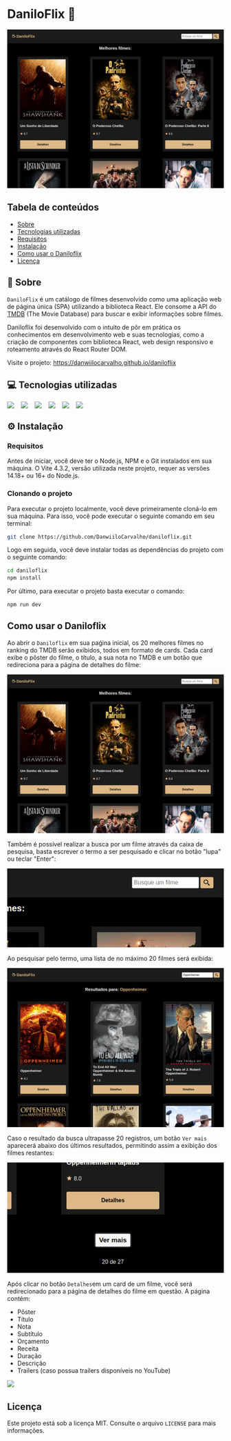 [PROJECT__BADGE]: https://img.shields.io/badge/📱Visit_this_project-000?style=for-the-badge&logo=project
[PROJECT__URL]: https://danwiilocarvalho.github.io/daniloflix
# DaniloFlix 🎥

<img src="./public/home_daniloflix.png" />

## Tabela de conteúdos
* [Sobre](#-sobre)
* [Tecnologias utilizadas](#-tecnologias-utilizadas)
* [Requisitos](#requisitos)
* [Instalação](#-instalação)
* [Como usar o Daniloflix](#como-usar-o-daniloflix)
* [Licença](#licença)

## 📌 Sobre

`DaniloFlix` é um catálogo de filmes desenvolvido como uma aplicação web de página única (SPA) utilizando a biblioteca React. Ele consome a API do [TMDB](https://developer.themoviedb.org/docs/getting-started) (The Movie Database) para buscar e exibir informações sobre filmes.

Daniloflix foi desenvolvido com o intuito de pôr em prática os conhecimentos em desenvolvimento web e suas tecnologias, como a criação de componentes com biblioteca React, web design responsivo e roteamento através do React Router DOM.

Visite o projeto: https://danwiilocarvalho.github.io/daniloflix

## 💻 Tecnologias utilizadas

<div style="display: flex; flex-wrap: wrap; gap: 1rem">
<img src="https://img.shields.io/badge/vite-%23646CFF.svg?style=for-the-badge&logo=vite&logoColor=white" />

<img src="https://img.shields.io/badge/React_Router-CA4245?style=for-the-badge&logo=react-router&logoColor=white" />

<img src="https://img.shields.io/badge/Javascript-000?style=for-the-badge&logo=javascript" />

<img src="https://img.shields.io/badge/typescript-D4FAFF?style=for-the-badge&logo=typescript" />

<img src="https://img.shields.io/badge/React-005CFE?style=for-the-badge&logo=react" />

<img src="https://img.shields.io/badge/css3-%231572B6.svg?style=for-the-badge&logo=css3&logoColor=white" />
</div>

## ⚙️ Instalação

### Requisitos

Antes de iniciar, você deve ter o Node.js, NPM e o Git instalados em sua máquina. O Vite 4.3.2, versão utilizada neste projeto, requer as versões 14.18+ ou 16+ do Node.js.

### Clonando o projeto

Para executar o projeto localmente, você deve primeiramente cloná-lo em sua máquina. Para isso, você pode executar o seguinte comando em seu terminal:

```bash
git clone https://github.com/DanwiiloCarvalho/daniloflix.git
```
Logo em seguida, você deve instalar todas as dependências do projeto com o seguinte comando:

```bash
cd daniloflix
npm install
```
Por último, para executar o projeto basta executar o comando:
```bash
npm run dev
```

## Como usar o Daniloflix

Ao abrir o `Daniloflix` em sua paǵina inicial, os 20 melhores filmes no ranking do TMDB serão exibidos, todos em formato de cards. Cada card exibe o pôster do filme, o título, a sua nota no TMDB e um botão que redireciona para a página de detalhes do filme:

<img src="./public/home_daniloflix.png" /><br>

Também é possível realizar a busca por um filme através da caixa de pesquisa, basta escrever o termo a ser pesquisado e clicar no botão "lupa" ou teclar "Enter":

<img src="./public/search.png" /><br>

Ao pesquisar pelo termo, uma lista de no máximo 20 filmes será exibida:

<img src="./public/results.png" /><br>

Caso o resultado da busca ultrapasse 20 registros, um botão `Ver mais` aparecerá abaixo dos últimos resultados, permitindo assim a exibição dos filmes restantes:

<img src="./public/show_more.png" /><br>

Após clicar no botão `Detalhes`em um card de um filme, você será redirecionado para a página de detalhes do filme em questão. A página contém:

* Pôster
* Título
* Nota
* Subtítulo
* Orçamento
* Receita
* Duração
* Descrição
* Trailers (caso possua trailers disponíveis no YouTube)

<img src="./public/details.gif" /><br>

## Licença
Este projeto está sob a licença MIT. Consulte o arquivo `LICENSE` para mais informações.